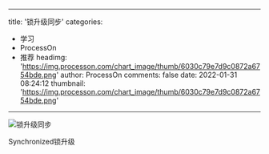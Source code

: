 
---
title: '锁升级同步'
categories: 
 - 学习
 - ProcessOn
 - 推荐
headimg: 'https://img.processon.com/chart_image/thumb/6030c79e7d9c0872a6754bde.png'
author: ProcessOn
comments: false
date: 2022-01-31 08:24:12
thumbnail: 'https://img.processon.com/chart_image/thumb/6030c79e7d9c0872a6754bde.png'
---

<div>   
<img class="thumb" alt="锁升级同步" src="https://img.processon.com/chart_image/thumb/6030c79e7d9c0872a6754bde.png" referrerpolicy="no-referrer">
<p>Synchronized锁升级</p>  
</div>
            